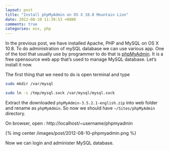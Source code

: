 ```yaml
---
layout: post
title: "Install phpMyAdmin on OS X 10.8 Mountain Lion"
date: 2012-08-10 11:39:53 +0800
comments: true
categories: osx, php
---
```

In the previous post, we have installed Apache, PHP and MySQL on OS X 10.8. To do administration of mySQL database we can use various app. One of the tool that usually use by programmer to do that is <a href="http://www.phpmyadmin.net/home_page/index.php">phpMyAdmin</a>. It is a free opensource web app that’s used to manage MySQL database. Let’s install it now.

The first thing that we need to do is open terminal and type

``` bash symbolic link for mysql
sudo mkdir /var/mysql

sudo ln -s /tmp/mysql.sock /var/mysql/mysql.sock

```
Extract the downloaded <code>phpMyAdmin-3.5.2.1-english.zip</code> into web folder and rename as <code>phpMyAdmin</code>. So now we should have <code>~/Sites/phpMyAdmin</code> directory.

On browser, open : http://localhost/~username/phpmyadmin

{% img center /images/post/2012-08-10-phpmyadmin.png %}

Now we can login and administer MySQL database.
